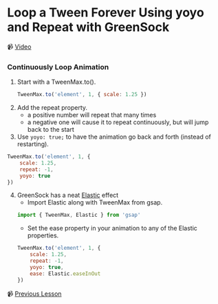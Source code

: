 # Loop a Tween Forever Using yoyo and Repeat with GreenSock

📹 [Video](https://egghead.io/lessons/greensock-loop-a-tween-forever-using-yoyo-and-repeat-with-greensock)

### Continuously Loop Animation
1. Start with a TweenMax.to().
    ```js
    TweenMax.to('element', 1, { scale: 1.25 })
    ```
2. Add the repeat property.
    - a positive number will repeat that many times
    - a negative one will cause it to repeat continuously, but will jump back to the start
3. Use `yoyo: true;` to have the animation go back and forth (instead of restarting).
```js
TweenMax.to('element', 1, {
    scale: 1.25,
    repeat: -1,
    yoyo: true
})
```
4. GreenSock has a neat [Elastic](https://greensock.com/docs/v2/Easing/Elastic) effect
    - Import Elastic along with TweenMax from gsap.
    ```js
    import { TweenMax, Elastic } from 'gsap'
    ```
    - Set the ease property in your animation to any of the Elastic properties.
    ```js
    TweenMax.to('element', 1, {
        scale: 1.25,
        repeat: -1,
        yoyo: true,
        ease: Elastic.easeInOut
    })
    ```

📹 [Previous Lesson](https://egghead.io/lessons/greensock-control-the-shared-3d-perspective-of-multiple-elements-with-greensock)